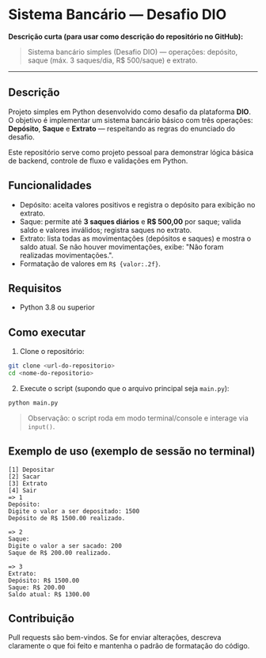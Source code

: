 # Sistema Bancário — Desafio DIO

**Descrição curta (para usar como descrição do repositório no GitHub):**

> Sistema bancário simples (Desafio DIO) — operações: depósito, saque (máx. 3 saques/dia, R\$ 500/saque) e extrato.

---

## Descrição

Projeto simples em Python desenvolvido como desafio da plataforma **DIO**. O objetivo é implementar um sistema bancário básico com três operações: **Depósito**, **Saque** e **Extrato** — respeitando as regras do enunciado do desafio.

Este repositório serve como projeto pessoal para demonstrar lógica básica de backend, controle de fluxo e validações em Python.

## Funcionalidades

* Depósito: aceita valores positivos e registra o depósito para exibição no extrato.
* Saque: permite até **3 saques diários** e **R\$ 500,00** por saque; valida saldo e valores inválidos; registra saques no extrato.
* Extrato: lista todas as movimentações (depósitos e saques) e mostra o saldo atual. Se não houver movimentações, exibe: "Não foram realizadas movimentações.".
* Formatação de valores em `R$ {valor:.2f}`.

## Requisitos

* Python 3.8 ou superior

## Como executar

1. Clone o repositório:

```bash
git clone <url-do-repositorio>
cd <nome-do-repositorio>
```

2. Execute o script (supondo que o arquivo principal seja `main.py`):

```bash
python main.py
```

> Observação: o script roda em modo terminal/console e interage via `input()`.

## Exemplo de uso (exemplo de sessão no terminal)

```
[1] Depositar
[2] Sacar
[3] Extrato
[4] Sair
=> 1
Depósito:
Digite o valor a ser depositado: 1500
Depósito de R$ 1500.00 realizado.

=> 2
Saque:
Digite o valor a ser sacado: 200
Saque de R$ 200.00 realizado.

=> 3
Extrato:
Depósito: R$ 1500.00
Saque: R$ 200.00
Saldo atual: R$ 1300.00
```

## Contribuição

Pull requests são bem-vindos. Se for enviar alterações, descreva claramente o que foi feito e mantenha o padrão de formatação do código.
